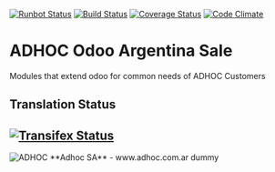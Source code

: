 [![Runbot Status](http://runbot.adhoc.com.ar/runbot/badge/flat/27/11.0.svg)](http://runbot.adhoc.com.ar/runbot/repo/github-com-ingadhoc-argentina-sale-27)
[![Build Status](https://travis-ci.org/ingadhoc/argentina-sale.svg?branch=11.0)](https://travis-ci.org/ingadhoc/argentina-sale)
[![Coverage Status](https://coveralls.io/repos/ingadhoc/argentina-sale/badge.png?branch=11.0)](https://coveralls.io/r/ingadhoc/argentina-sale?branch=11.0)
[![Code Climate](https://codeclimate.com/github/ingadhoc/argentina-sale/badges/gpa.svg)](https://codeclimate.com/github/ingadhoc/argentina-sale)

# ADHOC Odoo Argentina Sale

Modules that extend odoo for common needs of ADHOC Customers

[//]: # (addons)
[//]: # (end addons)

Translation Status
------------------
[![Transifex Status](https://www.transifex.com/projects/p/ingadhoc-argentina-sale-11-0/chart/image_png)](https://www.transifex.com/projects/p/ingadhoc-argentina-sale-11-0)
----

<img alt="ADHOC" src="http://fotos.subefotos.com/83fed853c1e15a8023b86b2b22d6145bo.png" />
**Adhoc SA** - www.adhoc.com.ar
dummy
